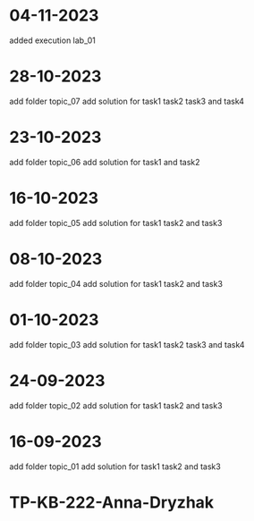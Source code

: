# 04-11-2023
added execution lab_01
# 28-10-2023
add folder topic_07
add solution for task1 task2 task3 and task4
# 23-10-2023
add folder topic_06
add solution for task1 and task2
# 16-10-2023
add folder topic_05
add solution for task1 task2 and task3
# 08-10-2023
add folder topic_04
add solution for task1 task2 and task3
# 01-10-2023
add folder topic_03
add solution for task1 task2 task3 and task4
# 24-09-2023
add folder topic_02
add solution for task1 task2 and task3
# 16-09-2023
add folder topic_01
add solution for task1 task2 and task3

# TP-KB-222-Anna-Dryzhak